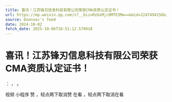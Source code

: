 ```yaml
---
title: 喜讯！江苏锋刃信息科技有限公司荣获CMA资质认定证书！
url: https://mp.weixin.qq.com/s?__biz=MzUxMjc0MTE3Mw==&mid=2247494158&idx=1&sn=37025a75497a8c61c66d407ddddfc481
source: Doonsec's feed
date: 2024-10-02
fetch_date: 2025-10-06T18:51:12.570918
---
```


# 喜讯！江苏锋刃信息科技有限公司荣获CMA资质认定证书！

：
，
。

视频
小程序
赞
，轻点两下取消赞
在看
，轻点两下取消在看